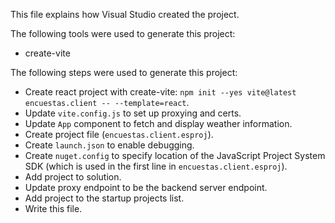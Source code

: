 This file explains how Visual Studio created the project.

The following tools were used to generate this project:
- create-vite

The following steps were used to generate this project:
- Create react project with create-vite: `npm init --yes vite@latest encuestas.client -- --template=react`.
- Update `vite.config.js` to set up proxying and certs.
- Update `App` component to fetch and display weather information.
- Create project file (`encuestas.client.esproj`).
- Create `launch.json` to enable debugging.
- Create `nuget.config` to specify location of the JavaScript Project System SDK (which is used in the first line in `encuestas.client.esproj`).
- Add project to solution.
- Update proxy endpoint to be the backend server endpoint.
- Add project to the startup projects list.
- Write this file.
